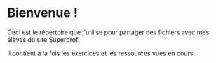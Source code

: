 # Bienvenue !

Ceci est le répertoire que j'utilise pour partager des fichiers avec mes élèves du site Superprof.

Il contient à la fois les exercices et les ressources vues en cours.